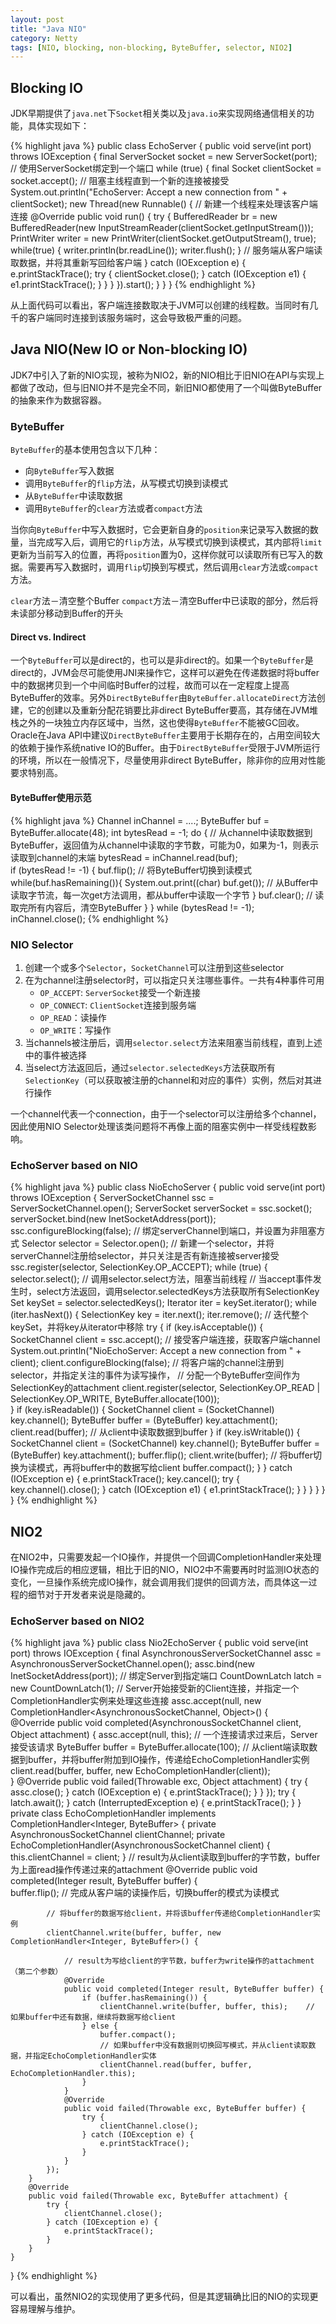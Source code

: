 ```yaml
---
layout: post
title: "Java NIO"
category: Netty
tags: [NIO, blocking, non-blocking, ByteBuffer, selector, NIO2]
---
```

## Blocking IO

JDK早期提供了`java.net`下`Socket`相关类以及`java.io`来实现网络通信相关的功能，具体实现如下：

{% highlight java %}
public class EchoServer {
    public void serve(int port) throws IOException {
        final ServerSocket socket = new ServerSocket(port);   // 使用ServerSocket绑定到一个端口
        while (true) {
            final Socket clientSocket = socket.accept();   // 阻塞主线程直到一个新的连接被接受
            System.out.println("EchoServer: Accept a new connection from " + clientSocket);
            new Thread(new Runnable() {   // 新建一个线程来处理该客户端连接
                @Override
                public void run() {
                    try {
                        BufferedReader br = new BufferedReader(new InputStreamReader(clientSocket.getInputStream()));
                        PrintWriter writer = new PrintWriter(clientSocket.getOutputStream(), true);
                        while(true) {
                            writer.println(br.readLine());
                            writer.flush();
                        }                    // 服务端从客户端读取数据，并将其重新写回给客户端
                    } catch (IOException e) {
                        e.printStackTrace();
                        try {
                            clientSocket.close();
                        } catch (IOException e1) {
                            e1.printStackTrace();
                        }
                    }
                }
            }).start();
        }
    }
}
{% endhighlight %}

从上面代码可以看出，客户端连接数取决于JVM可以创建的线程数。当同时有几千的客户端同时连接到该服务端时，这会导致极严重的问题。

## Java NIO(New IO or Non-blocking IO)

JDK7中引入了新的NIO实现，被称为NIO2，新的NIO相比于旧NIO在API与实现上都做了改动，但与旧NIO并不是完全不同，新旧NIO都使用了一个叫做ByteBuffer的抽象来作为数据容器。

### ByteBuffer

`ByteBuffer`的基本使用包含以下几种：

* 向`ByteBuffer`写入数据
* 调用`ByteBuffer`的`flip`方法，从写模式切换到读模式
* 从`ByteBuffer`中读取数据
* 调用`ByteBuffer`的`clear`方法或者`compact`方法

当你向`ByteBuffer`中写入数据时，它会更新自身的`position`来记录写入数据的数量，当完成写入后，调用它的`flip`方法，从写模式切换到读模式，其内部将`limit`更新为当前写入的位置，再将`position`置为0，这样你就可以读取所有已写入的数据。需要再写入数据时，调用`flip`切换到写模式，然后调用`clear`方法或`compact`方法。

`clear`方法－清空整个Buffer
`compact`方法－清空Buffer中已读取的部分，然后将未读部分移动到Buffer的开头

#### Direct vs. Indirect

一个`ByteBuffer`可以是direct的，也可以是非direct的。如果一个`ByteBuffer`是direct的，JVM会尽可能使用JNI来操作它，这样可以避免在传递数据时将buffer中的数据拷贝到一个中间临时Buffer的过程，故而可以在一定程度上提高ByteBuffer的效率。另外`DirectByteBuffer`由`ByteBuffer.allocateDirect`方法创建，它的创建以及重新分配花销要比非direct ByteBuffer要高，其存储在JVM堆栈之外的一块独立内存区域中，当然，这也使得`ByteBuffer`不能被GC回收。Oracle在Java API中建议`DirectByteBuffer`主要用于长期存在的，占用空间较大的依赖于操作系统native IO的Buffer。由于`DirectByteBuffer`受限于JVM所运行的环境，所以在一般情况下，尽量使用非direct ByteBuffer，除非你的应用对性能要求特别高。

#### ByteBuffer使用示范

{% highlight java %}
Channel inChannel = ....;
ByteBuffer buf = ByteBuffer.allocate(48);
int bytesRead = -1;
do {
  // 从channel中读取数据到ByteBuffer，返回值为从channel中读取的字节数，可能为0，如果为-1，则表示读取到channel的末端
  bytesRead = inChannel.read(buf);  
  if (bytesRead != -1) {
    buf.flip();  // 将ByteBuffer切换到读模式
    while(buf.hasRemaining()){
      System.out.print((char) buf.get());  // 从Buffer中读取字节流，每一次get方法调用，都从buffer中读取一个字节
    }
    buf.clear();   // 读取完所有内容后，清空ByteBuffer
  }
} while (bytesRead != -1);
inChannel.close();
{% endhighlight %}

### NIO Selector

1. 创建一个或多个`Selector`，`SocketChannel`可以注册到这些selector
2. 在为channel注册selector时，可以指定只关注哪些事件。一共有4种事件可用
	* `OP_ACCEPT`: `ServerSocket`接受一个新连接
	* `OP_CONNECT`: `ClientSocket`连接到服务端
	* `OP_READ`：读操作
	* `OP_WRITE`：写操作
3. 当channels被注册后，调用`selector.select`方法来阻塞当前线程，直到上述中的事件被选择
4. 当select方法返回后，通过`selector.selectedKeys`方法获取所有`SelectionKey`（可以获取被注册的channel和对应的事件）实例，然后对其进行操作

一个channel代表一个connection，由于一个selector可以注册给多个channel，因此使用NIO Selector处理该类问题将不再像上面的阻塞实例中一样受线程数影响。

### EchoServer based on NIO

{% highlight java %}
public class NioEchoServer {
    public void serve(int port) throws IOException {
        ServerSocketChannel ssc = ServerSocketChannel.open();
        ServerSocket serverSocket = ssc.socket();
        serverSocket.bind(new InetSocketAddress(port)); 
        ssc.configureBlocking(false);    // 绑定serverChannel到端口，并设置为非阻塞方式
        Selector selector = Selector.open();
        // 新建一个selector，并将serverChannel注册给selector，并只关注是否有新连接被server接受
        ssc.register(selector, SelectionKey.OP_ACCEPT); 
        while (true) {
            selector.select();   // 调用selector.select方法，阻塞当前线程
            // 当accept事件发生时，select方法返回，调用selector.selectedKeys方法获取所有SelectionKey
            Set<SelectionKey> keySet = selector.selectedKeys(); 
            Iterator<SelectionKey> iter = keySet.iterator();
            while (iter.hasNext()) {
                SelectionKey key = iter.next();
                iter.remove();            // 迭代整个keySet，并将key从iterator中移除
                try {
                    if (key.isAcceptable()) {
                        SocketChannel client = ssc.accept();  // 接受客户端连接，获取客户端channel
                        System.out.println("NioEchoServer: Accept a new connection from " + client);
                        client.configureBlocking(false);
                        // 将客户端的channel注册到selector，并指定关注的事件为读写操作，
                        // 分配一个ByteBuffer空间作为SelectionKey的attachment
                        client.register(selector, SelectionKey.OP_READ 
                                                | SelectionKey.OP_WRITE, ByteBuffer.allocate(100));                     
                    }
                    if (key.isReadable()) {
                        SocketChannel client = (SocketChannel) key.channel();
                        ByteBuffer buffer = (ByteBuffer) key.attachment();
                        client.read(buffer);    // 从client中读取数据到buffer
                    }
                    if (key.isWritable()) {
                        SocketChannel client = (SocketChannel) key.channel();
                        ByteBuffer buffer = (ByteBuffer) key.attachment();
                        buffer.flip();
                        client.write(buffer);  // 将buffer切换为读模式，再将buffer中的数据写给client
                        buffer.compact();
                    }
                } catch (IOException e) {
                    e.printStackTrace();
                    key.cancel();
                    try {
                        key.channel().close();
                    } catch (IOException e1) {
                        e1.printStackTrace();
                    }
                }
            }
        }
    }
}
{% endhighlight %}

## NIO2

在NIO2中，只需要发起一个IO操作，并提供一个回调CompletionHandler来处理IO操作完成后的相应逻辑，相比于旧的NIO，NIO2中不需要再时时监测IO状态的变化，一旦操作系统完成IO操作，就会调用我们提供的回调方法，而具体这一过程的细节对于开发者来说是隐藏的。

### EchoServer based on NIO2

{% highlight java %}
public class Nio2EchoServer {
    public void serve(int port) throws IOException {
        final AsynchronousServerSocketChannel assc = AsynchronousServerSocketChannel.open();
        assc.bind(new InetSocketAddress(port));      // 绑定Server到指定端口
        CountDownLatch latch = new CountDownLatch(1); 
        // Server开始接受新的Client连接，并指定一个CompletionHandler实例来处理这些连接 
        assc.accept(null, new CompletionHandler<AsynchronousSocketChannel, Object>() {     
            @Override
            public void completed(AsynchronousSocketChannel client, Object attachment) {
                assc.accept(null, this);           // 一个连接请求过来后，Server接受该请求
                ByteBuffer buffer = ByteBuffer.allocate(100);
                // 从client端读取数据到buffer，并将buffer附加到IO操作，传递给EchoCompletionHandler实例
                client.read(buffer, buffer, new EchoCompletionHandler(client));   
            }
            @Override
            public void failed(Throwable exc, Object attachment) {
                try {
                    assc.close();
                } catch (IOException e) {
                    e.printStackTrace();
                }
            }
        });
        try {
            latch.await();
        } catch (InterruptedException e) {
            e.printStackTrace();
        }
    }
    private class EchoCompletionHandler implements CompletionHandler<Integer, ByteBuffer> {
        private AsynchronousSocketChannel clientChannel;
        private EchoCompletionHandler(AsynchronousSocketChannel client) {
            this.clientChannel = client;
        }
        // result为从client读取到buffer的字节数，buffer为上面read操作传递过来的attachment
        @Override
        public void completed(Integer result, ByteBuffer buffer) {     
            buffer.flip();      // 完成从客户端的读操作后，切换buffer的模式为读模式
 
            // 将buffer的数据写给client，并将该buffer传递给CompletionHandler实例
            clientChannel.write(buffer, buffer, new CompletionHandler<Integer, ByteBuffer>() {    
                               
                // result为写给client的字节数，buffer为write操作的attachment（第二个参数）
                @Override
                public void completed(Integer result, ByteBuffer buffer) {
                    if (buffer.hasRemaining()) {
                        clientChannel.write(buffer, buffer, this);    // 如果buffer中还有数据，继续将数据写给client
                    } else {
                        buffer.compact();
                        // 如果buffer中没有数据则切换回写模式，并从client读取数据，并指定EchoCompletionHandler实体
                        clientChannel.read(buffer, buffer, EchoCompletionHandler.this); 
                    }
                }
                @Override
                public void failed(Throwable exc, ByteBuffer buffer) {
                    try {
                        clientChannel.close();
                    } catch (IOException e) {
                        e.printStackTrace();
                    }
                }
            });
        }
        @Override
        public void failed(Throwable exc, ByteBuffer attachment) {
            try {
                clientChannel.close();
            } catch (IOException e) {
                e.printStackTrace();
            }
        }
    }
}
{% endhighlight %}

可以看出，虽然NIO2的实现使用了更多代码，但是其逻辑确比旧的NIO的实现更容易理解与维护。